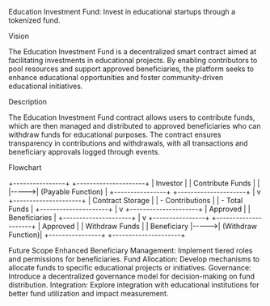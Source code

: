 Education Investment Fund: Invest in educational startups through a tokenized fund.

Vision

The Education Investment Fund is a decentralized smart contract aimed at facilitating investments in educational projects. By enabling contributors to pool resources and support approved beneficiaries, the platform seeks to enhance educational opportunities and foster community-driven educational initiatives.

Description

The Education Investment Fund contract allows users to contribute funds, which are then managed and distributed to approved beneficiaries who can withdraw funds for educational purposes. The contract ensures transparency in contributions and withdrawals, with all transactions and beneficiary approvals logged through events.

Flowchart

+----------------+      +---------------------+
|  Investor      |      |  Contribute Funds   |
|                |----->|  (Payable Function) |
+----------------+      +---------------------+
                          |
                          v
                +---------------------+
                |  Contract Storage   |
                |  - Contributions    |
                |  - Total Funds      |
                +---------------------+
                          |
                          v
                +---------------------+
                |  Approved           |
                |  Beneficiaries      |
                +---------------------+
                          |
                          v
+----------------+      +---------------------+
|  Approved      |      |  Withdraw Funds     |
|  Beneficiary   |----->|  (Withdraw Function)|
+----------------+      +---------------------+


Future Scope
Enhanced Beneficiary Management: Implement tiered roles and permissions for beneficiaries.
Fund Allocation: Develop mechanisms to allocate funds to specific educational projects or initiatives.
Governance: Introduce a decentralized governance model for decision-making on fund distribution.
Integration: Explore integration with educational institutions for better fund utilization and impact measurement.



